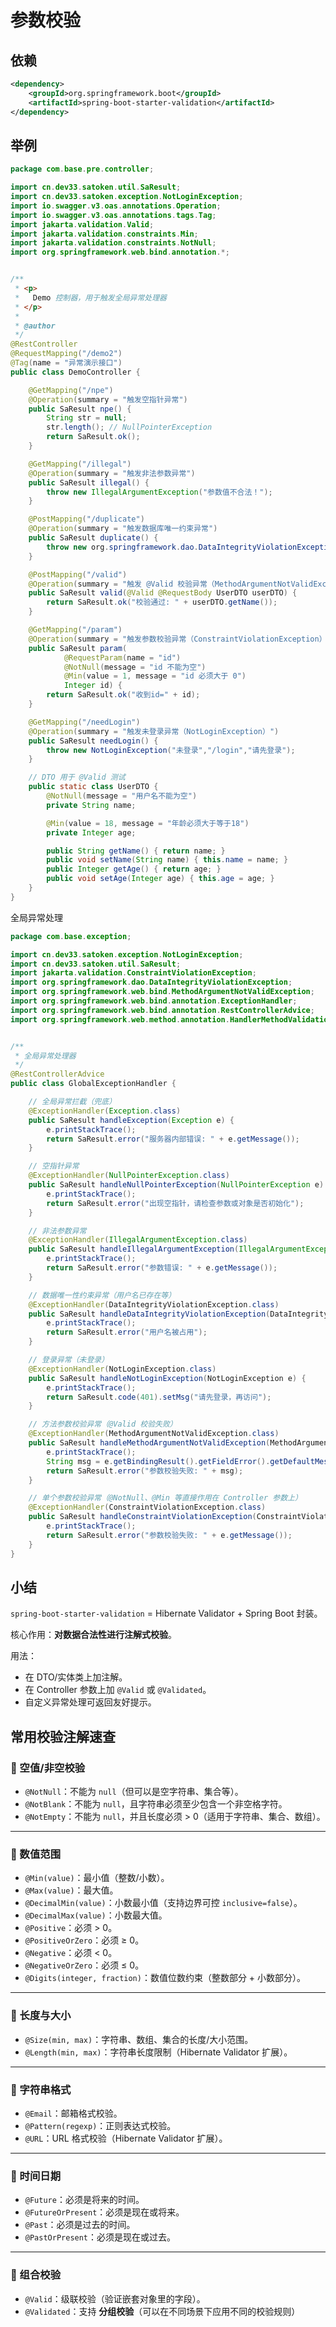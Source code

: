 # 参数校验

## 依赖

```xml
<dependency>
    <groupId>org.springframework.boot</groupId>
    <artifactId>spring-boot-starter-validation</artifactId>
</dependency>
```

## 举例

```java
package com.base.pre.controller;

import cn.dev33.satoken.util.SaResult;
import cn.dev33.satoken.exception.NotLoginException;
import io.swagger.v3.oas.annotations.Operation;
import io.swagger.v3.oas.annotations.tags.Tag;
import jakarta.validation.Valid;
import jakarta.validation.constraints.Min;
import jakarta.validation.constraints.NotNull;
import org.springframework.web.bind.annotation.*;


/**
 * <p>
 *   Demo 控制器，用于触发全局异常处理器
 * </p>
 *
 * @author
 */
@RestController
@RequestMapping("/demo2")
@Tag(name = "异常演示接口")
public class DemoController {

    @GetMapping("/npe")
    @Operation(summary = "触发空指针异常")
    public SaResult npe() {
        String str = null;
        str.length(); // NullPointerException
        return SaResult.ok();
    }

    @GetMapping("/illegal")
    @Operation(summary = "触发非法参数异常")
    public SaResult illegal() {
        throw new IllegalArgumentException("参数值不合法！");
    }

    @PostMapping("/duplicate")
    @Operation(summary = "触发数据库唯一约束异常")
    public SaResult duplicate() {
        throw new org.springframework.dao.DataIntegrityViolationException("唯一约束冲突");
    }

    @PostMapping("/valid")
    @Operation(summary = "触发 @Valid 校验异常（MethodArgumentNotValidException）")
    public SaResult valid(@Valid @RequestBody UserDTO userDTO) {
        return SaResult.ok("校验通过: " + userDTO.getName());
    }

    @GetMapping("/param")
    @Operation(summary = "触发参数校验异常（ConstraintViolationException）")
    public SaResult param(
            @RequestParam(name = "id")
            @NotNull(message = "id 不能为空")
            @Min(value = 1, message = "id 必须大于 0")
            Integer id) {
        return SaResult.ok("收到id=" + id);
    }

    @GetMapping("/needLogin")
    @Operation(summary = "触发未登录异常（NotLoginException）")
    public SaResult needLogin() {
        throw new NotLoginException("未登录","/login","请先登录");
    }

    // DTO 用于 @Valid 测试
    public static class UserDTO {
        @NotNull(message = "用户名不能为空")
        private String name;

        @Min(value = 18, message = "年龄必须大于等于18")
        private Integer age;

        public String getName() { return name; }
        public void setName(String name) { this.name = name; }
        public Integer getAge() { return age; }
        public void setAge(Integer age) { this.age = age; }
    }
}
```

全局异常处理

```java
package com.base.exception;

import cn.dev33.satoken.exception.NotLoginException;
import cn.dev33.satoken.util.SaResult;
import jakarta.validation.ConstraintViolationException;
import org.springframework.dao.DataIntegrityViolationException;
import org.springframework.web.bind.MethodArgumentNotValidException;
import org.springframework.web.bind.annotation.ExceptionHandler;
import org.springframework.web.bind.annotation.RestControllerAdvice;
import org.springframework.web.method.annotation.HandlerMethodValidationException;


/**
 * 全局异常处理器
 */
@RestControllerAdvice
public class GlobalExceptionHandler {

    // 全局异常拦截（兜底）
    @ExceptionHandler(Exception.class)
    public SaResult handleException(Exception e) {
        e.printStackTrace();
        return SaResult.error("服务器内部错误: " + e.getMessage());
    }

    // 空指针异常
    @ExceptionHandler(NullPointerException.class)
    public SaResult handleNullPointerException(NullPointerException e) {
        e.printStackTrace();
        return SaResult.error("出现空指针，请检查参数或对象是否初始化");
    }

    // 非法参数异常
    @ExceptionHandler(IllegalArgumentException.class)
    public SaResult handleIllegalArgumentException(IllegalArgumentException e) {
        e.printStackTrace();
        return SaResult.error("参数错误: " + e.getMessage());
    }

    // 数据唯一性约束异常（用户名已存在等）
    @ExceptionHandler(DataIntegrityViolationException.class)
    public SaResult handleDataIntegrityViolationException(DataIntegrityViolationException e) {
        e.printStackTrace();
        return SaResult.error("用户名被占用");
    }

    // 登录异常（未登录）
    @ExceptionHandler(NotLoginException.class)
    public SaResult handleNotLoginException(NotLoginException e) {
        e.printStackTrace();
        return SaResult.code(401).setMsg("请先登录，再访问");
    }

    // 方法参数校验异常（@Valid 校验失败）
    @ExceptionHandler(MethodArgumentNotValidException.class)
    public SaResult handleMethodArgumentNotValidException(MethodArgumentNotValidException e) {
        e.printStackTrace();
        String msg = e.getBindingResult().getFieldError().getDefaultMessage();
        return SaResult.error("参数校验失败: " + msg);
    }

    // 单个参数校验异常（@NotNull、@Min 等直接作用在 Controller 参数上）
    @ExceptionHandler(ConstraintViolationException.class)
    public SaResult handleConstraintViolationException(ConstraintViolationException e) {
        e.printStackTrace();
        return SaResult.error("参数校验失败: " + e.getMessage());
    }
}
```

## 小结

`spring-boot-starter-validation` = Hibernate Validator + Spring Boot 封装。

核心作用：**对数据合法性进行注解式校验**。

用法：

- 在 DTO/实体类上加注解。
- 在 Controller 参数上加 `@Valid` 或 `@Validated`。
- 自定义异常处理可返回友好提示。

## 常用校验注解速查

### 🔹 空值/非空校验

- `@NotNull`：不能为 `null`（但可以是空字符串、集合等）。
- `@NotBlank`：不能为 `null`，且字符串必须至少包含一个非空格字符。
- `@NotEmpty`：不能为 `null`，并且长度必须 > 0（适用于字符串、集合、数组）。

------

### 🔹 数值范围

- `@Min(value)`：最小值（整数/小数）。
- `@Max(value)`：最大值。
- `@DecimalMin(value)`：小数最小值（支持边界可控 `inclusive=false`）。
- `@DecimalMax(value)`：小数最大值。
- `@Positive`：必须 > 0。
- `@PositiveOrZero`：必须 ≥ 0。
- `@Negative`：必须 < 0。
- `@NegativeOrZero`：必须 ≤ 0。
- `@Digits(integer, fraction)`：数值位数约束（整数部分 + 小数部分）。

------

### 🔹 长度与大小

- `@Size(min, max)`：字符串、数组、集合的长度/大小范围。
- `@Length(min, max)`：字符串长度限制（Hibernate Validator 扩展）。

------

### 🔹 字符串格式

- `@Email`：邮箱格式校验。
- `@Pattern(regexp)`：正则表达式校验。
- `@URL`：URL 格式校验（Hibernate Validator 扩展）。

------

### 🔹 时间日期

- `@Future`：必须是将来的时间。
- `@FutureOrPresent`：必须是现在或将来。
- `@Past`：必须是过去的时间。
- `@PastOrPresent`：必须是现在或过去。

------

### 🔹 组合校验

- `@Valid`：级联校验（验证嵌套对象里的字段）。
- `@Validated`：支持 **分组校验**（可以在不同场景下应用不同的校验规则）